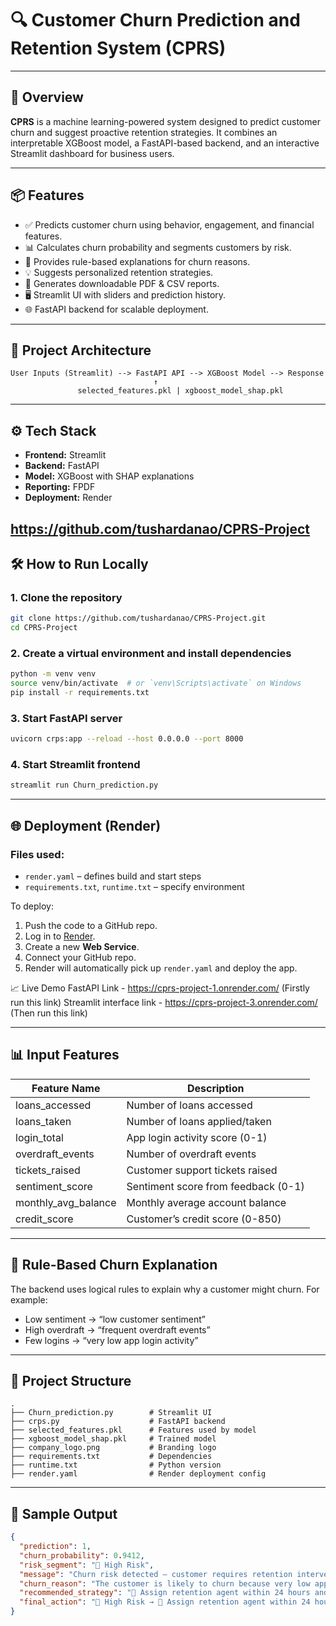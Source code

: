 # 🔍 Customer Churn Prediction and Retention System (CPRS)


---

## 🧠 Overview

**CPRS** is a machine learning-powered system designed to predict customer churn and suggest proactive retention strategies. It combines an interpretable XGBoost model, a FastAPI-based backend, and an interactive Streamlit dashboard for business users.

---

## 📦 Features

- ✅ Predicts customer churn using behavior, engagement, and financial features.
- 📊 Calculates churn probability and segments customers by risk.
- 🧠 Provides rule-based explanations for churn reasons.
- 💡 Suggests personalized retention strategies.
- 📄 Generates downloadable PDF & CSV reports.
- 🖥️ Streamlit UI with sliders and prediction history.
- 🌐 FastAPI backend for scalable deployment.

---

## 🚀 Project Architecture

```
User Inputs (Streamlit) --> FastAPI API --> XGBoost Model --> Response
                                ↑
               selected_features.pkl | xgboost_model_shap.pkl
```

---

## ⚙️ Tech Stack

- **Frontend:** Streamlit
- **Backend:** FastAPI
- **Model:** XGBoost with SHAP explanations
- **Reporting:** FPDF
- **Deployment:** Render

https://github.com/tushardanao/CPRS-Project
---

## 🛠️ How to Run Locally

### 1. Clone the repository

```bash
git clone https://github.com/tushardanao/CPRS-Project.git
cd CPRS-Project
```

### 2. Create a virtual environment and install dependencies

```bash
python -m venv venv
source venv/bin/activate  # or `venv\Scripts\activate` on Windows
pip install -r requirements.txt
```

### 3. Start FastAPI server

```bash
uvicorn crps:app --reload --host 0.0.0.0 --port 8000
```

### 4. Start Streamlit frontend

```bash
streamlit run Churn_prediction.py
```

---

## 🌐 Deployment (Render)

### Files used:
- `render.yaml` – defines build and start steps
- `requirements.txt`, `runtime.txt` – specify environment

To deploy:

1. Push the code to a GitHub repo.
2. Log in to [Render](https://render.com).
3. Create a new **Web Service**.
4. Connect your GitHub repo.
5. Render will automatically pick up `render.yaml` and deploy the app.

📈 Live Demo
FastAPI Link - https://cprs-project-1.onrender.com/ (Firstly run this link)
Streamlit interface link - https://cprs-project-3.onrender.com/ (Then run this link)

---

## 📊 Input Features

| Feature Name           | Description                             |
|------------------------|-----------------------------------------|
| loans_accessed         | Number of loans accessed                |
| loans_taken            | Number of loans applied/taken           |
| login_total            | App login activity score (0-1)          |
| overdraft_events       | Number of overdraft events              |
| tickets_raised         | Customer support tickets raised         |
| sentiment_score        | Sentiment score from feedback (0-1)     |
| monthly_avg_balance    | Monthly average account balance         |
| credit_score           | Customer’s credit score (0-850)         |

---

## 🧠 Rule-Based Churn Explanation

The backend uses logical rules to explain why a customer might churn. For example:
- Low sentiment → “low customer sentiment”
- High overdraft → “frequent overdraft events”
- Few logins → “very low app login activity”

---

## 📁 Project Structure

```
.
├── Churn_prediction.py        # Streamlit UI
├── crps.py                    # FastAPI backend
├── selected_features.pkl      # Features used by model
├── xgboost_model_shap.pkl     # Trained model
├── company_logo.png           # Branding logo
├── requirements.txt           # Dependencies
├── runtime.txt                # Python version
├── render.yaml                # Render deployment config
```

---

## 📌 Sample Output

```json
{
  "prediction": 1,
  "churn_probability": 0.9412,
  "risk_segment": "🔴 High Risk",
  "message": "Churn risk detected – customer requires retention intervention.",
  "churn_reason": "The customer is likely to churn because very low app login activity; low customer sentiment.",
  "recommended_strategy": "🚨 Assign retention agent within 24 hours and offer loyalty benefit.",
  "final_action": "🔴 High Risk → 🚨 Assign retention agent within 24 hours and offer loyalty benefit."
}
